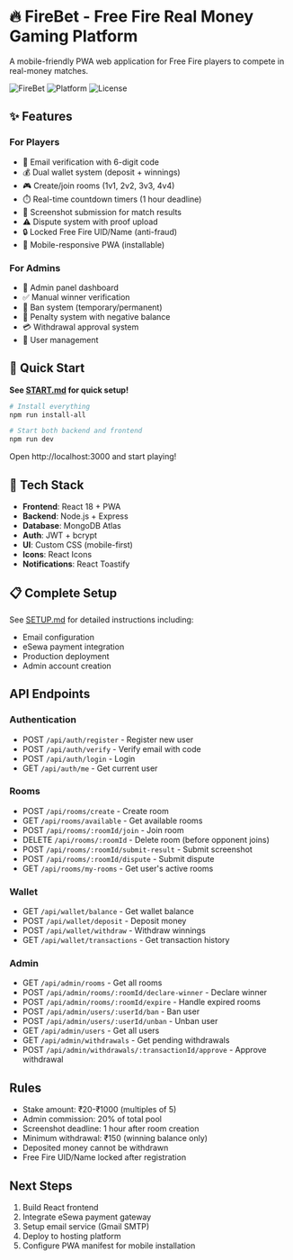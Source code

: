 # 🔥 FireBet - Free Fire Real Money Gaming Platform

A mobile-friendly PWA web application for Free Fire players to compete in real-money matches.

![FireBet](https://img.shields.io/badge/Status-Ready-success)
![Platform](https://img.shields.io/badge/Platform-Web%20%7C%20Mobile-blue)
![License](https://img.shields.io/badge/License-MIT-green)

## ✨ Features

### For Players
- 📧 Email verification with 6-digit code
- 💰 Dual wallet system (deposit + winnings)
- 🎮 Create/join rooms (1v1, 2v2, 3v3, 4v4)
- ⏱️ Real-time countdown timers (1 hour deadline)
- 📸 Screenshot submission for match results
- ⚠️ Dispute system with proof upload
- 🔒 Locked Free Fire UID/Name (anti-fraud)
- 📱 Mobile-responsive PWA (installable)

### For Admins
- 👑 Admin panel dashboard
- ✅ Manual winner verification
- 🚫 Ban system (temporary/permanent)
- 💸 Penalty system with negative balance
- 💳 Withdrawal approval system
- 👥 User management

## 🚀 Quick Start

**See [START.md](START.md) for quick setup!**

```bash
# Install everything
npm run install-all

# Start both backend and frontend
npm run dev
```

Open http://localhost:3000 and start playing!

## 📱 Tech Stack

- **Frontend**: React 18 + PWA
- **Backend**: Node.js + Express
- **Database**: MongoDB Atlas
- **Auth**: JWT + bcrypt
- **UI**: Custom CSS (mobile-first)
- **Icons**: React Icons
- **Notifications**: React Toastify

## 📋 Complete Setup

See [SETUP.md](SETUP.md) for detailed instructions including:
- Email configuration
- eSewa payment integration
- Production deployment
- Admin account creation

## API Endpoints

### Authentication
- POST `/api/auth/register` - Register new user
- POST `/api/auth/verify` - Verify email with code
- POST `/api/auth/login` - Login
- GET `/api/auth/me` - Get current user

### Rooms
- POST `/api/rooms/create` - Create room
- GET `/api/rooms/available` - Get available rooms
- POST `/api/rooms/:roomId/join` - Join room
- DELETE `/api/rooms/:roomId` - Delete room (before opponent joins)
- POST `/api/rooms/:roomId/submit-result` - Submit screenshot
- POST `/api/rooms/:roomId/dispute` - Submit dispute
- GET `/api/rooms/my-rooms` - Get user's active rooms

### Wallet
- GET `/api/wallet/balance` - Get wallet balance
- POST `/api/wallet/deposit` - Deposit money
- POST `/api/wallet/withdraw` - Withdraw winnings
- GET `/api/wallet/transactions` - Get transaction history

### Admin
- GET `/api/admin/rooms` - Get all rooms
- POST `/api/admin/rooms/:roomId/declare-winner` - Declare winner
- POST `/api/admin/rooms/:roomId/expire` - Handle expired rooms
- POST `/api/admin/users/:userId/ban` - Ban user
- POST `/api/admin/users/:userId/unban` - Unban user
- GET `/api/admin/users` - Get all users
- GET `/api/admin/withdrawals` - Get pending withdrawals
- POST `/api/admin/withdrawals/:transactionId/approve` - Approve withdrawal

## Rules

- Stake amount: ₹20-₹1000 (multiples of 5)
- Admin commission: 20% of total pool
- Screenshot deadline: 1 hour after room creation
- Minimum withdrawal: ₹150 (winning balance only)
- Deposited money cannot be withdrawn
- Free Fire UID/Name locked after registration

## Next Steps

1. Build React frontend
2. Integrate eSewa payment gateway
3. Setup email service (Gmail SMTP)
4. Deploy to hosting platform
5. Configure PWA manifest for mobile installation
